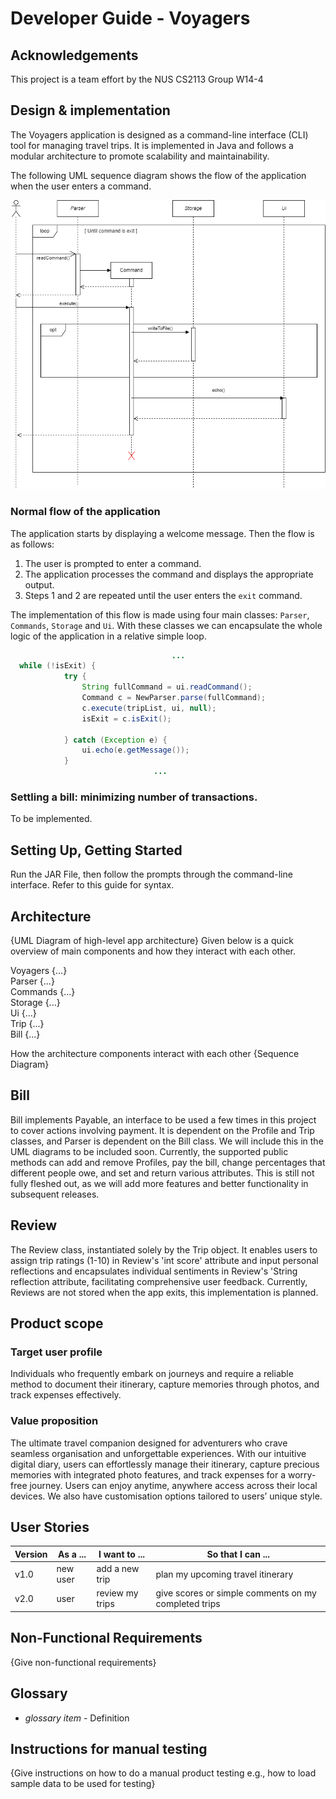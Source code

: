 # Developer Guide - Voyagers

## Acknowledgements

This project is a team effort by the NUS CS2113 Group W14-4

## Design & implementation

The Voyagers application is designed as a command-line interface 
(CLI) tool for managing travel trips. 
It is implemented in Java and follows a modular architecture to promote scalability and maintainability.

The following UML sequence diagram shows the flow of the application when the user enters a command.

![Sequence Diagram](diagrams/seq_diagram_flow.png)

### Normal flow of the application

The application starts by displaying a welcome message. Then the flow is as follows:

1. The user is prompted to enter a command.
2. The application processes the command and displays the appropriate output.
3. Steps 1 and 2 are repeated until the user enters the `exit` command.

The implementation of this flow is made using four main classes: `Parser`, `Commands`, `Storage` and `Ui`.
With these classes we can encapsulate the whole logic of the application in a relative simple loop.

````java
                                    ...
  while (!isExit) {
            try {
                String fullCommand = ui.readCommand();
                Command c = NewParser.parse(fullCommand);
                c.execute(tripList, ui, null);
                isExit = c.isExit();

            } catch (Exception e) { 
                ui.echo(e.getMessage());
            }
                                ...
````

### Settling a bill: minimizing number of transactions.

To be implemented.

## Setting Up, Getting Started

Run the JAR File, then follow the prompts through the command-line interface. Refer to this guide for syntax.

## Architecture

{UML Diagram of high-level app architecture}
Given below is a quick overview of main components and how they interact with each other.

Voyagers {...}  
Parser {...}  
Commands {...}  
Storage {...}  
Ui {...}  
Trip {...}  
Bill {...}

How the architecture components interact with each other
{Sequence Diagram}

## Bill
Bill implements Payable, an interface to be used a few times in this project to cover 
actions involving payment. It is dependent on the Profile and Trip classes, and Parser
is dependent on the Bill class. We will include this in the UML diagrams to be included soon.
Currently, the supported public methods can add and remove Profiles, pay the bill, change
percentages that different people owe, and set and return various attributes. This is still
not fully fleshed out, as we will add more features and better functionality in subsequent
releases. 

## Review
The Review class, instantiated solely by the Trip object. 
It enables users to assign trip ratings (1-10) in Review's 'int score' attribute and input personal reflections and 
encapsulates individual sentiments in Review's 'String reflection attribute, facilitating comprehensive user feedback.
Currently, Reviews are not stored when the app exits, this implementation is planned.

## Product scope
### Target user profile

Individuals who frequently embark on journeys and require a reliable method to document their itinerary, 
capture memories through photos, and track expenses effectively.

### Value proposition

The ultimate travel companion designed for adventurers who crave seamless organisation and unforgettable experiences. 
With our intuitive digital diary, users can effortlessly manage their itinerary, capture precious memories with 
integrated photo features, and track expenses for a worry-free journey. Users can enjoy anytime, anywhere access across 
their local devices. We also have customisation options tailored to users’ unique style.


## User Stories

|Version| As a ... | I want to ...   | So that I can ...                                    |
|--------|----------|-----------------|------------------------------------------------------|
|v1.0|new user| add a new trip  | plan my upcoming travel itinerary                    |
|v2.0|user| review my trips | give scores or simple comments on my completed trips |

## Non-Functional Requirements

{Give non-functional requirements}

## Glossary

* *glossary item* - Definition

## Instructions for manual testing

{Give instructions on how to do a manual product testing e.g., how to load sample data to be used for testing}
